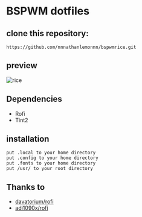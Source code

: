 # BSPWM dotfiles
## clone this repository:

```
https://github.com/nnnathanlemonnn/bspwmrice.git
```

## preview
![rice](./assets/rice.png)	

## Dependencies 
- Rofi
- Tint2

## installation

```
put .local to your home directory
put .config to your home directory
put .fonts to your home directory
put /usr/ to your root directory
```

## Thanks to
-	[davatorium/rofi](https://github.com/davatorium/rofi)
-  [adi1090x/rofi](https://github.com/adi1090x/rofi)
